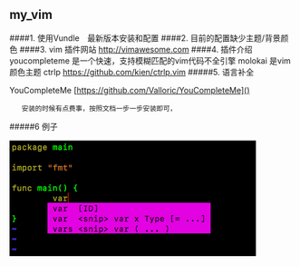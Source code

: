 ## my_vim

####1. 使用Vundle　最新版本安装和配置
####2. 目前的配置缺少主题/背景颜色
####3. vim 插件网站  http://vimawesome.com 
####4. 插件介绍youcompleteme 是一个快速，支持模糊匹配的vim代码不全引擎
        molokai 是vim颜色主题
        ctrlp https://github.com/kien/ctrlp.vim 
#####5. 语言补全
   
   YouCompleteMe [https://github.com/Valloric/YouCompleteMe]() 
        
       安装的时候有点费事，按照文档一步一步安装即可，

#####6 例子

   ![](images/goimages.png)
   
   
   